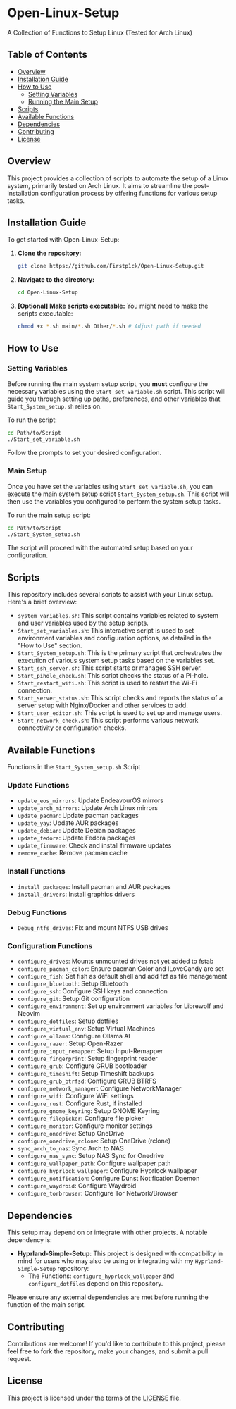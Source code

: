 # Open-Linux-Setup
A Collection of Functions to Setup Linux (Tested for Arch Linux)

## Table of Contents
- [Overview](#overview)
- [Installation Guide](#installation-guide)
- [How to Use](#how-to-use)
    - [Setting Variables](#setting-variables)
    - [Running the Main Setup](#main-setup)
- [Scripts](#scripts)
- [Available Functions](#available-functions)
- [Dependencies](#dependencies)
- [Contributing](#contributing)
- [License](#license)

## Overview
This project provides a collection of scripts to automate the setup of a Linux system, primarily tested on Arch Linux. It aims to streamline the post-installation configuration process by offering functions for various setup tasks.

## Installation Guide
To get started with Open-Linux-Setup:

1. **Clone the repository:**
   ```bash
   git clone https://github.com/Firstp1ck/Open-Linux-Setup.git
   ```
2. **Navigate to the directory:**
   ```bash
   cd Open-Linux-Setup
   ```
3. **\[Optional\] Make scripts executable:**
   You might need to make the scripts executable:
   ```bash
   chmod +x *.sh main/*.sh Other/*.sh # Adjust path if needed
   ```

## How to Use

### Setting Variables
Before running the main system setup script, you **must** configure the necessary variables using the `Start_set_variable.sh` script. This script will guide you through setting up paths, preferences, and other variables that `Start_System_setup.sh` relies on.

To run the script:
```bash
cd Path/to/Script
./Start_set_variable.sh
```
Follow the prompts to set your desired configuration.

### Main Setup 
Once you have set the variables using `Start_set_variable.sh`, you can execute the main system setup script `Start_System_setup.sh`. This script will then use the variables you configured to perform the system setup tasks.

To run the main setup script:
```bash
cd Path/to/Script
./Start_System_setup.sh
```
The script will proceed with the automated setup based on your configuration.

## Scripts
This repository includes several scripts to assist with your Linux setup. Here's a brief overview:

-   `system_variables.sh`: This script contains variables related to system and user variables used by the setup scripts.
-   `Start_set_variables.sh`: This interactive script is used to set environment variables and configuration options, as detailed in the "How to Use" section.
-   `Start_System_setup.sh`: This is the primary script that orchestrates the execution of various system setup tasks based on the variables set.
-   `Start_ssh_server.sh`: This script starts or manages SSH server.
-   `Start_pihole_check.sh`: This script checks the status of a Pi-hole.
-   `Start_restart_wifi.sh`: This script is used to restart the Wi-Fi connection.
-   `Start_server_status.sh`: This script checks and reports the status of a server setup with Nginx/Docker and other services to add.
-   `Start_user_editor.sh`: This script is used to set up and manage users.
-   `Start_network_check.sh`: This script performs various network connectivity or configuration checks.

## Available Functions

Functions in the `Start_System_setup.sh` Script

### Update Functions

- `update_eos_mirrors`: Update EndeavourOS mirrors
- `update_arch_mirrors`: Update Arch Linux mirrors
- `update_pacman`: Update pacman packages
- `update_yay`: Update AUR packages
- `update_debian`: Update Debian packages
- `update_fedora`: Update Fedora packages
- `update_firmware`: Check and install firmware updates
- `remove_cache`: Remove pacman cache

### Install Functions
- `install_packages`: Install pacman and AUR packages
- `install_drivers`: Install graphics drivers

### Debug Functions

- `Debug_ntfs_drives`: Fix and mount NTFS USB drives

### Configuration Functions

- `configure_drives`: Mounts unmounted drives not yet added to fstab
- `configure_pacman_color`: Ensure pacman Color and ILoveCandy are set
- `configure_fish`: Set fish as default shell and add fzf as file management
- `configure_bluetooth`: Setup Bluetooth
- `configure_ssh`: Configure SSH keys and connection
- `configure_git`: Setup Git configuration
- `configure_environment`: Set up environment variables for Librewolf and Neovim
- `configure_dotfiles`: Setup dotfiles
- `configure_virtual_env`: Setup Virtual Machines
- `configure_ollama`: Configure Ollama AI
- `configure_razer`: Setup Open-Razer
- `configure_input_remapper`: Setup Input-Remapper
- `configure_fingerprint`: Setup fingerprint reader
- `configure_grub`: Configure GRUB bootloader
- `configure_timeshift`: Setup Timeshift backups
- `configure_grub_btrfsd`: Configure GRUB BTRFS
- `configure_network_manager`: Configure NetworkManager
- `configure_wifi`: Configure WiFi settings
- `configure_rust`: Configure Rust, if installed
- `configure_gnome_keyring`: Setup GNOME Keyring
- `configure_filepicker`: Configure file picker
- `configure_monitor`: Configure monitor settings
- `configure_onedrive`: Setup OneDrive
- `configure_onedrive_rclone`: Setup OneDrive (rclone)
- `sync_arch_to_nas`: Sync Arch to NAS
- `configure_nas_sync`: Setup NAS Sync for Onedrive
- `configure_wallpaper_path`: Configure wallpaper path
- `configure_hyprlock_wallpaper`: Configure Hyprlock wallpaper
- `configure_notification`: Configure Dunst Notification Daemon
- `configure_waydroid`: Configure Waydroid
- `configure_torbrowser`: Configure Tor Network/Browser

## Dependencies
This setup may depend on or integrate with other projects. A notable dependency is:

-   **Hyprland-Simple-Setup**: This project is designed with compatibility in mind for users who may also be using or integrating with my `Hyprland-Simple-Setup` repository:
    - The Functions: `configure_hyprlock_wallpaper` and `configure_dotfiles` depend on this repository.

Please ensure any external dependencies are met before running the function of the main script.

## Contributing
Contributions are welcome! If you'd like to contribute to this project, please feel free to fork the repository, make your changes, and submit a pull request.

## License
This project is licensed under the terms of the [LICENSE](LICENSE) file.
